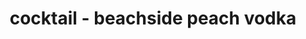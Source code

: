 ---
servings:
notes: |-
  * Ingredients to the side are for a pitcher

  Garnish:
  * peach
  * lime

  Glass:
  * highball glass
directions: |-
  * Fill a highball glass with ice
  * Shake peach vodka, pineapple juice, cranberry juice and lime juice with ice, and strain into the glass
  * Top with ginger ale, and garnish with a peach slice and a lime slice
ingredients: |-
  * 1-1/2 oz peach vodka (25 oz)
  * 1-1/2 oz pineapple juice (25 oz)
  * 1-1/2 oz cranberry juice (25 oz)
  * 1/4 oz lime juice (4 oz)
  * ginger ale
  * 1 slice peach
  * 1 slice lime
rating:
ease:
category: beverage
subcategory: ['alcoholic']
href: 'http://www.completecocktails.com/drinks/beachsidepeach.aspx#.w3cvmtmjliu'
totalTime:
cookTime:
prepTime:
title: cocktail - beachside peach vodka
path: /cocktail-beachside-peach-vodka
---